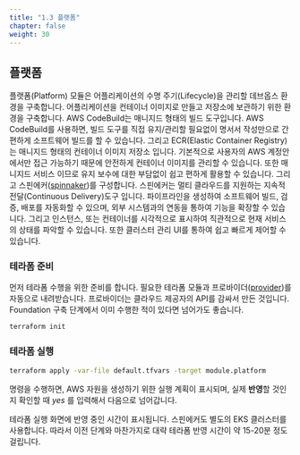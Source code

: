 ```yaml
---
title: "1.3 플랫폼"
chapter: false
weight: 30
---
```


## 플랫폼

플랫폼(Platform) 모듈은 어플리케이션의 수명 주기(Lifecycle)을 관리할 데브옵스 환경을 구축합니다. 어플리케이션을 컨테이너 이미지로 만들고 저장소에 보관하기 위한 환경을 구축합니다. AWS CodeBuild는 매니지드 형태의 빌드 도구입니다. AWS CodeBuild를 사용하면, 빌드 도구를 직접 유지/관리할 필요없이 명서서 작성만으로 간편하게 소프트웨어 빌드를 할 수 있습니다. 그리고 ECR(Elastic Container Registry)는 매니지드 형태의 컨테이너 이미지 저장소 입니다. 기본적으로 사용자의 AWS 계정안에서만 접근 가능하기 때문에 안전하게 컨테이너 이미지를 관리할 수 있습니다. 또한 매니지드 서비스 이므로 유지 보수에 대한 부담없이 쉽고 편하게 활용할 수 있습니다. 그리고 스핀에커([spinnaker](https://spinnaker.io))를 구성합니다. 스핀에커는 멀티 클라우드를 지원하는 지속적 전달(Continuous Delivery)도구 입니다. 파이프라인을 생성하여 소프트웨어 빌드, 검증, 배포를 자동화할 수 있으며, 외부 시스템과의 연동을 통하여 기능을 확장할 수 있습니다. 그리고 인스턴스, 또는 컨테이너를 시각적으로 표시하여 직관적으로 현재 서비스의 상태를 파악할 수 있습니다. 또한 클러스터 관리 UI를 통하여 쉽고 빠르게 제어할 수 있습니다.

### 테라폼 준비

먼저 테라폼 수행을 위한 준비를 합니다. 필요한 테라폼 모듈과 프로바이더([provider](https://registry.terraform.io/browse/providers))를 자동으로 내려받습니다. 프로바이더는 클라우드 제공자의 API를 감싸서 만든 것입니다. Foundation 구축 단계에서 이미 수행한 적이 있다면 넘어가도 좋습니다.

```sh
terraform init
```

### 테라폼 실행

```sh
terraform apply -var-file default.tfvars -target module.platform
```

명령을 수행하면, AWS 자원을 생성하기 위한 실행 계획이 표시되며, 실제 **반영**할 것인지 확인할 때 *yes* 를 입력해서 다음으로 넘어갑니다.

테라폼 실행 화면에 반영 중인 시간이 표시됩니다. 스핀에커도 별도의 EKS 클러스터를 사용합니다. 따라서 이전 단계와 마찬가지로 대략 테라폼 반영 시간이 약 15-20분 정도 걸립니다.
